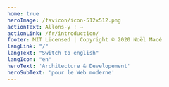 ```yaml
---
home: true
heroImage: /favicon/icon-512x512.png
actionText: Allons-y ! →
actionLink: /fr/introduction/
footer: MIT Licensed | Copyright © 2020 Noël Macé
langLink: "/"
langText: "Switch to english"
langIcon: "en"
heroText: 'Architecture & Developement'
heroSubText: 'pour le Web moderne'
---
```


